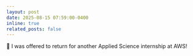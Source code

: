 ```yaml
---
layout: post
date: 2025-08-15 07:59:00-0400
inline: true
related_posts: false
---
```


🚀 I was offered to return for another Applied Science internship at AWS!
